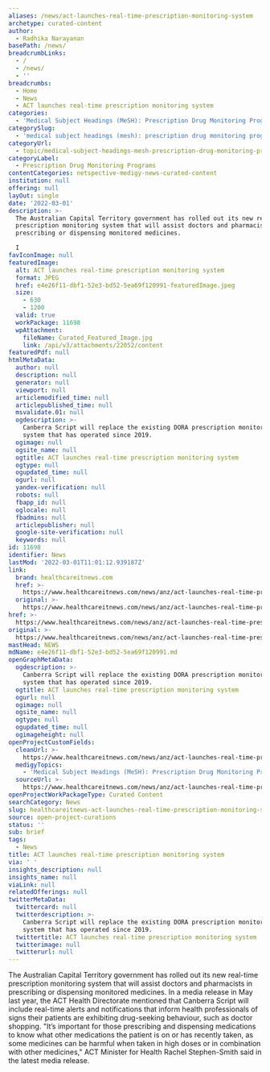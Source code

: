 ```yaml
---
aliases: /news/act-launches-real-time-prescription-monitoring-system
archetype: curated-content
author:
  - Radhika Narayanan
basePath: /news/
breadcrumbLinks:
  - /
  - /news/
  - ''
breadcrumbs:
  - Home
  - News
  - ACT launches real-time prescription monitoring system
categories:
  - 'Medical Subject Headings (MeSH): Prescription Drug Monitoring Programs'
categorySlug:
  - 'medical subject headings (mesh): prescription drug monitoring programs'
categoryUrl:
  - topic/medical-subject-headings-mesh-prescription-drug-monitoring-programs
categoryLabel:
  - Prescription Drug Monitoring Programs
contentCategories: netspective-medigy-news-curated-content
institution: null
offering: null
layOut: single
date: '2022-03-01'
description: >-
  The Australian Capital Territory government has rolled out its new real-time
  prescription monitoring system that will assist doctors and pharmacists in
  prescribing or dispensing monitored medicines.

  I
favIconImage: null
featuredImage:
  alt: ACT launches real-time prescription monitoring system
  format: JPEG
  href: e4e26f11-dbf1-52e3-bd52-5ea69f120991-featuredImage.jpeg
  size:
    - 630
    - 1200
  valid: true
  workPackage: 11698
  wpAttachment:
    fileName: Curated_Featured_Image.jpg
    link: /api/v3/attachments/22052/content
featuredPdf: null
htmlMetaData:
  author: null
  description: null
  generator: null
  viewport: null
  articlemodified_time: null
  articlepublished_time: null
  msvalidate.01: null
  ogdescription: >-
    Canberra Script will replace the existing DORA prescription monitoring
    system that has operated since 2019.
  ogimage: null
  ogsite_name: null
  ogtitle: ACT launches real-time prescription monitoring system
  ogtype: null
  ogupdated_time: null
  ogurl: null
  yandex-verification: null
  robots: null
  fbapp_id: null
  oglocale: null
  fbadmins: null
  articlepublisher: null
  google-site-verification: null
  keywords: null
id: 11698
identifier: News
lastMod: '2022-03-01T11:01:12.939187Z'
link:
  brand: healthcareitnews.com
  href: >-
    https://www.healthcareitnews.com/news/anz/act-launches-real-time-prescription-monitoring-system
  original: >-
    https://www.healthcareitnews.com/news/anz/act-launches-real-time-prescription-monitoring-system
href: >-
  https://www.healthcareitnews.com/news/anz/act-launches-real-time-prescription-monitoring-system
original: >-
  https://www.healthcareitnews.com/news/anz/act-launches-real-time-prescription-monitoring-system
mastHead: NEWS
mdName: e4e26f11-dbf1-52e3-bd52-5ea69f120991.md
openGraphMetaData:
  ogdescription: >-
    Canberra Script will replace the existing DORA prescription monitoring
    system that has operated since 2019.
  ogtitle: ACT launches real-time prescription monitoring system
  ogurl: null
  ogimage: null
  ogsite_name: null
  ogtype: null
  ogupdated_time: null
  ogimageheight: null
openProjectCustomFields:
  cleanUrl: >-
    https://www.healthcareitnews.com/news/anz/act-launches-real-time-prescription-monitoring-system
  medigyTopics:
    - 'Medical Subject Headings (MeSH): Prescription Drug Monitoring Programs'
  sourceUrl: >-
    https://www.healthcareitnews.com/news/anz/act-launches-real-time-prescription-monitoring-system
openProjectWorkPackageType: Curated Content
searchCategory: News
slug: healthcareitnews-act-launches-real-time-prescription-monitoring-system
source: open-project-curations
status: ''
sub: brief
tags:
  - News
title: ACT launches real-time prescription monitoring system
via: ' '
insights_description: null
insights_name: null
viaLink: null
relatedOfferings: null
twitterMetaData:
  twittercard: null
  twitterdescription: >-
    Canberra Script will replace the existing DORA prescription monitoring
    system that has operated since 2019.
  twittertitle: ACT launches real-time prescription monitoring system
  twitterimage: null
  twitterurl: null
---
```

<p>The Australian Capital Territory government has rolled out its new real-time prescription monitoring system that will assist doctors and pharmacists in prescribing or dispensing monitored medicines.
In a media release in May last year, the ACT Health Directorate mentioned that Canberra Script will include real-time alerts and notifications that inform health professionals of signs their patients are exhibiting drug-seeking behaviour, such as doctor shopping.
"It’s important for those prescribing and dispensing medications to know what other medications the patient is on or has recently taken, as some medicines can be harmful when taken in high doses or in combination with other medicines," ACT Minister for Health Rachel Stephen-Smith said in the latest media release.</p>